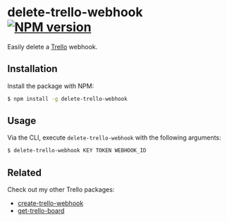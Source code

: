 # delete-trello-webhook [![NPM version](http://img.shields.io/npm/v/delete-trello-webhook.svg?style=flat-square)](https://www.npmjs.org/package/delete-trello-webhook)

Easily delete a [Trello](https://trello.com) webhook.

## Installation

Install the package with NPM:

```bash
$ npm install -g delete-trello-webhook
```

## Usage

Via the CLI, execute `delete-trello-webhook` with the following arguments:

```bash
$ delete-trello-webhook KEY TOKEN WEBHOOK_ID
```

## Related

Check out my other Trello packages:

- [create-trello-webhook](https://github.com/lukehorvat/create-trello-webhook)
- [get-trello-board](https://github.com/lukehorvat/get-trello-board)
